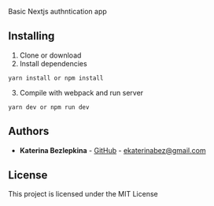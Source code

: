 Basic Nextjs authntication app

## Installing

1. Clone or download
2. Install dependencies

```
yarn install or npm install
```

3. Compile with webpack and run server

```
yarn dev or npm run dev
```

## Authors

- **Katerina Bezlepkina** - [GitHub](https://github.com/Arkeetina) - ekaterinabez@gmail.com

## License

This project is licensed under the MIT License
